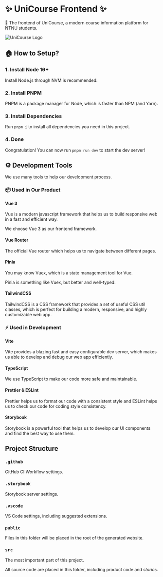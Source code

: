 # ✨ UniCourse Frontend ✨

🦄 The frontend of UniCourse, a modern course information platform for NTNU students.

![UniCourse Logo](https://unicourse-tw.github.io/Public-Assets/banner/UniCourse_banner_transparentBG.svg)

## 🏠 How to Setup?

### 1. Install Node 16+

Install Node.js through NVM is recommended.

### 2. Install PNPM

PNPM is a package manager for Node, which is faster than NPM (and Yarn).

### 3. Install Dependencies

Run `pnpm i` to install all dependencies you need in this project.

### 4. Done

Congratulation! You can now run `pnpm run dev` to start the dev server!

## ⚙️ Development Tools

We use many tools to help our development process.

### 📦 Used in Our Product

#### Vue 3

Vue is a modern javascript framework that helps us to build responsive web in a fast and efficient way. 

We choose Vue 3 as our frontend framework.

#### Vue Router

The official Vue router which helps us to navigate between different pages.

#### Pinia

You may know Vuex, which is a state management tool for Vue.

Pinia is something like Vuex, but better and well-typed.

#### TailwindCSS

TailwindCSS is a CSS framework that provides a set of useful CSS util classes, which is perfect for building a modern, responsive, and highly customizable web app.

### ⚡️ Used in Development

#### Vite

Vite provides a blazing fast and easy configurable dev server, which makes us able to develop and debug our web app efficiently.

#### TypeScript

We use TypeScript to make our code more safe and maintainable.

#### Prettier & ESLint

Prettier helps us to format our code with a consistent style and ESLint helps us to check our code for coding style consistency.

#### Storybook

Storybook is a powerful tool that helps us to develop our UI components and find the best way to use them.

## Project Structure

### `.github`

GitHub CI Workflow settings.

### `.storybook`

Storybook server settings.

### `.vscode`

VS Code settings, including suggested extensions.

### `public`

Files in this folder will be placed in the root of the generated website.

### `src`

The most important part of this project.

All source code are placed in this folder, including product code and *stories*.
